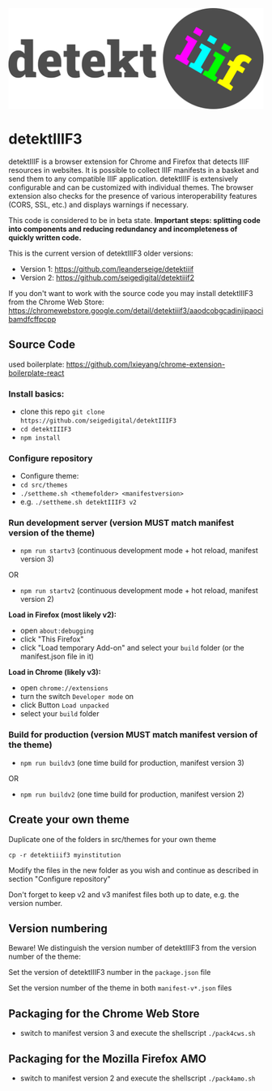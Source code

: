![](src/themes/detektiiif3/images/logo-2048.png)

# detektIIIF3

detektIIIF is a browser extension for Chrome and Firefox that detects IIIF resources in websites. It is possible to collect IIIF manifests in a basket and send them to any compatible IIIF application. detektIIIF is extensively configurable and can be customized with individual themes. The browser extension also checks for the presence of various interoperability features (CORS, SSL, etc.) and displays warnings if necessary.

This code is considered to be in beta state. __Important steps: splitting code into components and reducing redundancy and incompleteness of quickly written code.__

This is the current version of detektIIIF3
older versions: 
* Version 1: https://github.com/leanderseige/detektiiif
* Version 2: https://github.com/seigedigital/detektiiif2

If you don't want to work with the source code you may install detektIIIF3 from the Chrome Web Store: https://chromewebstore.google.com/detail/detektiiif3/aaodcobgcadinjipaocibamdfcffpcpp 

## Source Code

used boilerplate: https://github.com/lxieyang/chrome-extension-boilerplate-react

### Install basics:
* clone this repo ```git clone https://github.com/seigedigital/detektIIIF3```
* ```cd detektIIIF3```
* ```npm install```

### Configure repository

* Configure theme:
* ```cd src/themes```
* ```./settheme.sh <themefolder> <manifestversion>```
* e.g. ```./settheme.sh detektIIIF3 v2```

### Run development server (version MUST match manifest version of the theme)

* ```npm run startv3``` (continuous development mode + hot reload, manifest version 3)

OR

* ```npm run startv2``` (continuous development mode + hot reload, manifest version 2)

__Load in Firefox (most likely v2):__
* open `about:debugging`
* click "This Firefox"
* click "Load temporary Add-on" and select your `build` folder (or the manifest.json file in it)

__Load in Chrome (likely v3):__
* open `chrome://extensions`
* turn the switch `Developer mode` on
* click Button `Load unpacked`
* select your `build` folder


### Build for production (version MUST match manifest version of the theme)

* ```npm run buildv3``` (one time build for production, manifest version 3)

OR

* ```npm run buildv2``` (one time build for production, manifest version 2)


## Create your own theme

Duplicate one of the folders in src/themes for your own theme
```
cp -r detektiiif3 myinstitution
```
Modify the files in the new folder as you wish and continue as described in section "Configure repository"

Don't forget to keep v2 and v3 manifest files both up to date, e.g. the version number.

## Version numbering

Beware! We distinguish the version number of detektIIIF3 from the version number of the theme:

Set the version of detektIIIF3 number in the ```package.json``` file

Set the version number of the theme in both ```manifest-v*.json``` files

## Packaging for the Chrome Web Store

* switch to manifest version 3 and execute the shellscript ```./pack4cws.sh```

## Packaging for the Mozilla Firefox AMO

* switch to manifest version 2 and execute the shellscript ```./pack4amo.sh```

